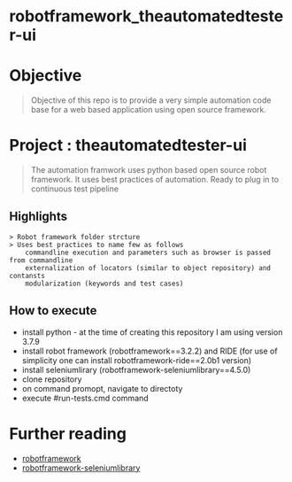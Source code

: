 # robotframework_theautomatedtester-ui

# Objective
> Objective of this repo is to provide a very simple automation code base for a web based application using open source framework.

# Project : theautomatedtester-ui
> The automation framwork uses python based open source robot framework. It uses best practices of automation. Ready to plug in to continuous test pipeline

## Highlights
```
> Robot framework folder strcture
> Uses best practices to name few as follows 
	commandline execution and parameters such as browser is passed from commandline
	externalization of locators (similar to object repository) and contansts
	modularization (keywords and test cases)
```

## How to execute
- install python - at the time of creating this repository I am using version 3.7.9
- install robot framework (robotframework==3.2.2) and RIDE (for use of simplicity one can install robotframework-ride==2.0b1 version)
- install seleniumlirary (robotframework-seleniumlibrary==4.5.0)
- clone repository
- on command promopt, navigate to directoty
- execute #run-tests.cmd command

# Further reading
- [robotframework](https://robotframework.org/)
- [robotframework-seleniumlibrary](https://robotframework.org/SeleniumLibrary/)